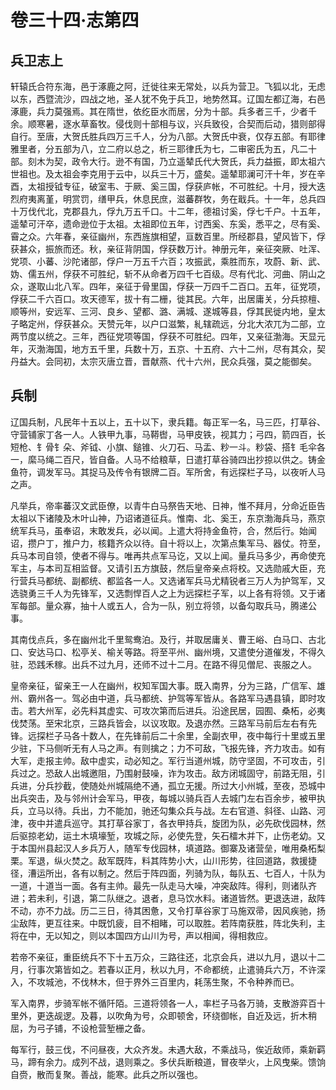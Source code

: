 # 卷三十四·志第四

## 兵卫志上

轩辕氏合符东海，邑于涿鹿之阿，迁徙往来无常处，以兵为营卫。飞狐以北，无虑以东，西暨流沙，四战之地，圣人犹不免于兵卫，地势然耳。辽国左都辽海，右邑涿鹿，兵力莫强焉。其在隋世，依纥臣水而居，分为十部。兵多者三千，少者千余。顺寒暑，逐水草畜牧。侵伐则十部相与议，兴兵致役，合契而后动，猎则部得自行。至唐，大贺氏胜兵四万三千人，分为八部。大贺氏中衰，仅存五部。有耶律雅里者，分五部为八，立二府以总之，析三耶律氏为七，二审密氏为五，凡二十部。刻木为契，政令大行。逊不有国，乃立遥辇氏代大贺氏，兵力益振，即太祖六世祖也。及太祖会李克用于云中，以兵三十万，盛矣。遥辇耶澜可汗十年，岁在辛酉，太祖授钺专征，破室韦、于厥、奚三国，俘获庐帐，不可胜纪。十月，授大迭烈府夷离堇，明赏罚，缮甲兵，休息民庶，滋蕃群牧，务在戢兵。十一年，总兵四十万伐代北，克郡县九，俘九万五千口。十二年，德祖讨奚，俘七千户。十五年，遥辇可汗卒，遗命逊位于太祖。太祖即位五年，讨西奚、东奚，悉平之，尽有奚、霫之众。六年春，亲征幽州，东西旌旗相望，亘数百里。所经郡县，望风皆下，俘获甚众，振旅而还。秋，亲征背阴国，俘获数万计。神册元年，亲征突厥、吐浑、党项、小蕃、沙陀诸部，俘户一万五千六百；攻振武，乘胜而东，攻蔚、新、武、妫、儒五州，俘获不可胜纪，斩不从命者万四千七百级。尽有代北、河曲、阴山之众，遂取山北八军。四年，亲征于骨里国，俘获一万四千二百口。五年，征党项，俘获二千六百口。攻天德军，拔十有二栅，徙其民。六年，出居庸关，分兵掠檀、顺等州，安远军、三河、良乡、望都、潞、满城、遂城等县，俘其民徙内地，皇太子略定州，俘获甚众。天赞元年，以户口滋繁，糺辖疏远，分北大浓兀为二部，立两节度以统之。三年，西征党项等国，俘获不可胜纪。四年，又亲征渤海。天显元年，灭渤海国，地方五千里，兵数十万，五京、十五府、六十二州，尽有其众，契丹益大。会同初，太宗灭唐立晋，晋献燕、代十六州，民众兵强，莫之能御矣。

## 兵制

辽国兵制，凡民年十五以上，五十以下，隶兵籍。每正军一名，马三匹，打草谷、守营铺家丁各一人。人铁甲九事，马鞯辔，马甲皮铁，视其力；弓四，箭四百，长短枪、钅骨钅朵、斧钺、小旗、鎚锥、火刀石、马盂、粆一斗。粆袋、搭钅毛伞各一，縻马绳二百尺，皆自备。人马不给粮草，日遣打草谷骑四出抄掠以供之。铸金鱼符，调发军马。其捉马及传令有银牌二百。军所舍，有远探栏子马，以夜听人马之声。

凡举兵，帝率蕃汉文武臣僚，以青牛白马祭告天地、日神，惟不拜月，分命近臣告太祖以下诸陵及木叶山神，乃诏诸道征兵。惟南、北、奚王，东京渤海兵马，燕京统军兵马，虽奉诏，末敢发兵，必以闻。上遣大将持金鱼符，合，然后行。始闻诏，攒户丁，推户力，核籍齐众以待。自十将以上，次第点集军马、器仗。符至，兵马本司自领，使者不得与。唯再共点军马讫，又以上闻。量兵马多少，再命使充军主，与本司互相监督。又请引五方旗鼓，然后皇帝亲点将校。又选勋戚大臣，充行营兵马都统、副都统、都监各一人。又选诸军兵马尤精锐者三万人为护驾军，又选骁勇三千人为先锋军，又选剽悍百人之上为远探栏子军，以上各有将领。又于诸军每部。量众寡，抽十人或五人，合为一队，别立将领，以备勾取兵马，腾递公事。

其南伐点兵，多在幽州北千里鸳鸯泊。及行，并取居庸关、曹王峪、白马口、古北口、安达马口、松亭关、榆关等路。将至平州、幽州境，又遣使分道催发，不得久驻，恐践禾稼。出兵不过九月，还师不过十二月。在路不得见僧尼、丧服之人。

皇帝亲征，留亲王一人在幽州，权知军国大事。既入南界，分为三路，广信军、雄州、霸州各一。驾必由中道，兵马都统、护驾等军皆从。各路军马遇县镇，即时攻击。若大州军，必先料其虚实、可攻次第而后进兵。沿途民居，园囿、桑柘，必夷伐焚荡。至宋北京，三路兵皆会，以议攻取。及退亦然。三路军马前后左右有先锋。远探栏子马各十数人，在先锋前后二十余里，全副衣甲，夜中每行十里或五里少驻，下马侧听无有人马之声。有则擒之；力不可敌，飞报先锋，齐力攻击。如有大军，走报主帅。敌中虚实，动必知之。军行当道州城，防守坚固，不可攻击，引兵过之。恐敌人出城邀阻，乃围射鼓噪，诈为攻击。敌方闭城固守，前路无阻，引兵进，分兵抄截，使随处州城隔绝不通，孤立无援。所过大小州城，至夜，恐城中出兵突击，及与邻州计会军马，甲夜，每城以骑兵百人去城门左右百余步，被甲执兵，立马以待。兵出，力不能加，驰还勾集众兵与战。左右官道、斜径、山路、河津，夜中并遣兵巡守。其打草谷家丁，各衣甲持兵，旋团为队，必先砍伐园林，然后驱掠老幼，运土木填壕堑，攻城之际，必使先登，矢石檑木并下，止伤老幼。又于本国州县起汉人乡兵万人，随军专伐园林，填道路。御寨及诸营垒，唯用桑柘梨栗。军退，纵火焚之。敌军既阵，料其阵势小大，山川形势，往回道路，救援捷径，漕运所出，各有以制之。然后于阵四面，列骑为队，每队五、七百人，十队为一道，十道当一面。各有主帅。最先一队走马大噪，冲突敌阵。得利，则诸队齐进；若未利，引退，第二队继之。退者，息马饮水料。诸道皆然。更退迭进，敌阵不动，亦不力战。历二三日，待其困惫，又令打草谷家丁马施双帚，因风疾驰，扬尘敌阵，更互往来。中既饥疲，目不相睹，可以取胜。若阵南获胜，阵北失利，主将在中，无以知之，则以本国四方山川为号，声以相闻，得相救应。

若帝不亲征，重臣统兵不下十五万众，三路往还，北京会兵，进以九月，退以十二月，行事次第皆如之。若春以正月，秋以九月，不命都统，止遣骑兵六万，不许深入，不攻城池，不伐林木，但于界外三百里内，耗荡生聚，不令种养而已。

军入南界，步骑军帐不循阡陌。三道将领各一人，率栏子马各万骑，支散游弈百十里外，更迭觇逻。及暮，以吹角为号，众即顿舍，环绕御帐，自近及远，折木稍屈，为弓子铺，不设枪营堑栅之备。

每军行，鼓三伐，不问昼夜，大众齐发。未遇大敌，不乘战马，俟近敌师，乘新羁马，蹄有余力。成列不战，退则乘之。多伏兵断粮道，冒夜举火，上风曳柴。馈饷自赍，散而复聚。善战，能寒。此兵之所以强也。
